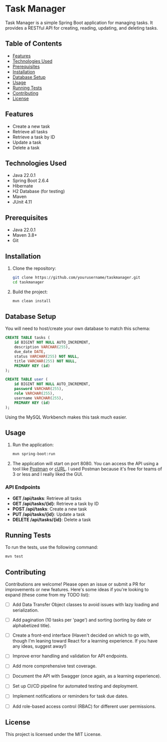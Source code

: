 # Task Manager

Task Manager is a simple Spring Boot application for managing tasks. It provides a RESTful API for creating, reading, updating, and deleting tasks.

## Table of Contents

- [Features](#features)
- [Technologies Used](#technologies-used)
- [Prerequisites](#prerequisites)
- [Installation](#installation)
- [Database Setup](#database-setup)
- [Usage](#usage)
- [Running Tests](#running-tests)
- [Contributing](#contributing)
- [License](#license)

## Features

- Create a new task
- Retrieve all tasks
- Retrieve a task by ID
- Update a task
- Delete a task

## Technologies Used

- Java 22.0.1
- Spring Boot 2.6.4
- Hibernate
- H2 Database (for testing)
- Maven
- JUnit 4.11

## Prerequisites

- Java 22.0.1
- Maven 3.8+
- Git

## Installation

1. Clone the repository:

    ```bash
    git clone https://github.com/yourusername/taskmanager.git
    cd taskmanager
    ```

2. Build the project:

    ```bash
    mvn clean install
    ```

## Database Setup

You will need to host/create your own database to match this schema:

```sql
CREATE TABLE tasks (
    id BIGINT NOT NULL AUTO_INCREMENT,
    description VARCHAR(255),
    due_date DATE,
    status VARCHAR(255) NOT NULL,
    title VARCHAR(255) NOT NULL,
    PRIMARY KEY (id)
);

CREATE TABLE user (
    id BIGINT NOT NULL AUTO_INCREMENT,
    password VARCHAR(255),
    role VARCHAR(255),
    username VARCHAR(255),
    PRIMARY KEY (id)
);
```

Using the MySQL Workbench makes this task much easier.


## Usage

1. Run the application:

    ```bash
    mvn spring-boot:run
    ```

2. The application will start on port 8080. You can access the API using a tool like [Postman](https://www.postman.com/) or [cURL](https://curl.se/). I used Postman because it's free for teams of 3 or less and I really liked the GUI.

### API Endpoints

- **GET /api/tasks**: Retrieve all tasks
- **GET /api/tasks/{id}**: Retrieve a task by ID
- **POST /api/tasks**: Create a new task
- **PUT /api/tasks/{id}**: Update a task
- **DELETE /api/tasks/{id}**: Delete a task

## Running Tests

To run the tests, use the following command:

```bash
mvn test
```

## Contributing

Contributions are welcome! Please open an issue or submit a PR for improvements or new features.
Here's some ideas if you're looking to expand (these come from my TODO list):
- [ ] Add Data Transfer Object classes to avoid issues with lazy loading and serialization.
- [ ] Add pagination (10 tasks per 'page') and sorting (sorting by date or alphabetized title).
- [ ] Create a front-end interface (Haven't decided on which to go with, though I'm leaning toward React for a learning experience. If you have any ideas, suggest away!)
- [ ] Improve error handling and validation for API endpoints.
- [ ] Add more comprehensive test coverage.
- [ ] Document the API with Swagger (once again, as a learning experience).
- [ ] Set up CI/CD pipeline for automated testing and deployment.
- [ ] Implement notifications or reminders for task due dates.
- [ ] Add role-based access control (RBAC) for different user permissions.


## License

This project is licensed under the MIT License. 

